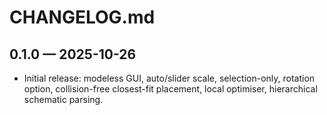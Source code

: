 # CHANGELOG.md
## 0.1.0 — 2025-10-26
- Initial release: modeless GUI, auto/slider scale, selection-only,
  rotation option, collision-free closest-fit placement, local optimiser,
  hierarchical schematic parsing.